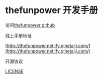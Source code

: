 # thefunpower 开发手册

访问[thefunpower github](https://github.com/thefunpower)

线上手册地址

[http://thefunpower.netlify.qihetaiji.com/](http://thefunpower.netlify.qihetaiji.com/)

开源协议

[LICENSE](LICENSE.md)
